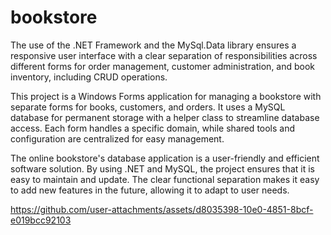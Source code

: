 # bookstore

The use of the .NET Framework and the MySql.Data library ensures a responsive user interface with a clear separation of responsibilities across different forms for order management, customer administration, and book inventory, including CRUD operations.

This project is a Windows Forms application for managing a bookstore with separate forms for books, customers, and orders. It uses a MySQL database for permanent storage with a helper class to streamline database access. Each form handles a specific domain, while shared tools and configuration are centralized for easy management.

The online bookstore's database application is a user-friendly and efficient software solution. By using .NET and MySQL, the project ensures that it is easy to maintain and update. The clear functional separation makes it easy to add new features in the future, allowing it to adapt to user needs.

https://github.com/user-attachments/assets/d8035398-10e0-4851-8bcf-e019bcc92103

